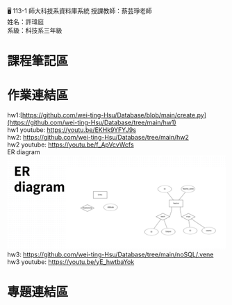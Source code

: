 :desktop_computer: 113-1 師大科技系資料庫系統
授課教師：蔡芸琤老師<br/>
姓名：許瑋庭<br/>
系級：科技系三年級<br/>

# 課程筆記區

# 作業連結區
hw1:[https://github.com/wei-ting-Hsu/Database/blob/main/create.py](https://github.com/wei-ting-Hsu/Database/tree/main/hw1)<br/>
hw1 youtube: https://youtu.be/EKHk9YFYJ9s <br/>
hw2: https://github.com/wei-ting-Hsu/Database/tree/main/hw2 <br/>
hw2 youtube: https://youtu.be/f_ApVcvWcfs <br/>
ER diagram <br/>
![image](https://github.com/wei-ting-Hsu/Database/blob/main/ER.png)
hw3: https://github.com/wei-ting-Hsu/Database/tree/main/noSQL/.vene <br/>
hw3 youtube: https://youtu.be/yE_hwtbaYok <br/>
# 專題連結區
